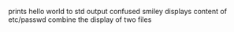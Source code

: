prints hello world to std output
confused smiley
displays content of etc/passwd
combine the display of two files
